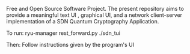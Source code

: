 Free and Open Source Software Project. The present repository aims to provide a meaningful text UI , graphical UI, and a network client-server implementation
of a SDN Quantum Cryptography Application. 

To run:
    ryu-manager rest_forward.py
    ./sdn_tui
    
Then:
Follow instructions given by the program's UI  




